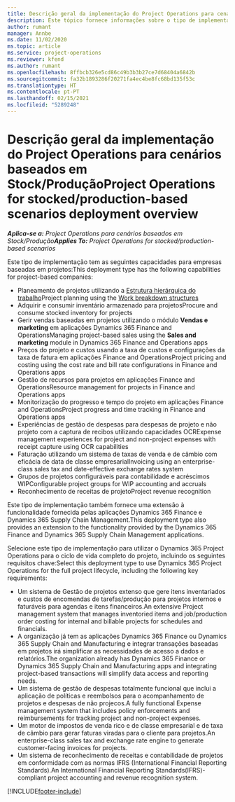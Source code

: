 ```yaml
---
title: Descrição geral da implementação do Project Operations para cenários baseados em Stock/Produção
description: Este tópico fornece informações sobre o tipo de implementação, Project Operations para cenários baseados em Stock/Produção.
author: rumant
manager: Annbe
ms.date: 11/02/2020
ms.topic: article
ms.service: project-operations
ms.reviewer: kfend
ms.author: rumant
ms.openlocfilehash: 8ffbcb326e5cd86c49b3b3b27ce7d68404a6842b
ms.sourcegitcommit: fa32b1893286f20271fa4ec4be8fc68bd135f53c
ms.translationtype: HT
ms.contentlocale: pt-PT
ms.lasthandoff: 02/15/2021
ms.locfileid: "5289248"
---
```

# <a name="project-operations-for-stockedproduction-based-scenarios-deployment-overview"></a><span data-ttu-id="4a714-103">Descrição geral da implementação do Project Operations para cenários baseados em Stock/Produção</span><span class="sxs-lookup"><span data-stu-id="4a714-103">Project Operations for stocked/production-based scenarios deployment overview</span></span>

<span data-ttu-id="4a714-104">_**Aplica-se a:** Project Operations para cenários baseados em Stock/Produção_</span><span class="sxs-lookup"><span data-stu-id="4a714-104">_**Applies To:** Project Operations for stocked/production-based scenarios_</span></span>


<span data-ttu-id="4a714-105">Este tipo de implementação tem as seguintes capacidades para empresas baseadas em projetos:</span><span class="sxs-lookup"><span data-stu-id="4a714-105">This deployment type has the following capabilities for project-based companies:</span></span>

- <span data-ttu-id="4a714-106">Planeamento de projetos utilizando a [Estrutura hierárquica do trabalho](work-breakdown-structures.md)</span><span class="sxs-lookup"><span data-stu-id="4a714-106">Project planning using the [Work breakdown structures](work-breakdown-structures.md)</span></span>
- <span data-ttu-id="4a714-107">Adquirir e consumir inventário armazenado para projetos</span><span class="sxs-lookup"><span data-stu-id="4a714-107">Procure and consume stocked inventory for projects</span></span>
- <span data-ttu-id="4a714-108">Gerir vendas baseadas em projetos utilizando o módulo **Vendas e marketing** em aplicações Dynamics 365 Finance and Operations</span><span class="sxs-lookup"><span data-stu-id="4a714-108">Managing project-based sales using the **Sales and marketing** module in Dynamics 365 Finance and Operations apps</span></span>
- <span data-ttu-id="4a714-109">Preços do projeto e custos usando a taxa de custos e configurações da taxa de fatura em aplicações Finance and Operations</span><span class="sxs-lookup"><span data-stu-id="4a714-109">Project pricing and costing using the cost rate and bill rate configurations in Finance and Operations apps</span></span>
- <span data-ttu-id="4a714-110">Gestão de recursos para projetos em aplicações Finance and Operations</span><span class="sxs-lookup"><span data-stu-id="4a714-110">Resource management for projects in Finance and Operations apps</span></span>
- <span data-ttu-id="4a714-111">Monitorização do progresso e tempo do projeto em aplicações Finance and Operations</span><span class="sxs-lookup"><span data-stu-id="4a714-111">Project progress and time tracking in Finance and Operations apps</span></span>
- <span data-ttu-id="4a714-112">Experiências de gestão de despesas para despesas de projeto e não projeto com a captura de recibos utilizando capacidades OCR</span><span class="sxs-lookup"><span data-stu-id="4a714-112">Expense management experiences for project and non-project expenses with receipt capture using OCR capabilities</span></span>
- <span data-ttu-id="4a714-113">Faturação utilizando um sistema de taxas de venda e de câmbio com eficácia de data de classe empresarial</span><span class="sxs-lookup"><span data-stu-id="4a714-113">Invoicing using an enterprise-class sales tax and date-effective exchange rates system</span></span>
- <span data-ttu-id="4a714-114">Grupos de projetos configuráveis para contabilidade e acréscimos WIP</span><span class="sxs-lookup"><span data-stu-id="4a714-114">Configurable project groups for WIP accounting and accruals</span></span>
- <span data-ttu-id="4a714-115">Reconhecimento de receitas de projeto</span><span class="sxs-lookup"><span data-stu-id="4a714-115">Project revenue recognition</span></span>

<span data-ttu-id="4a714-116">Este tipo de implementação também fornece uma extensão à funcionalidade fornecida pelas aplicações Dynamics 365 Finance e Dynamics 365 Supply Chain Management.</span><span class="sxs-lookup"><span data-stu-id="4a714-116">This deployment type also provides an extension to the functionality provided by the Dynamics 365 Finance and Dynamics 365 Supply Chain Management applications.</span></span>

<span data-ttu-id="4a714-117">Selecione este tipo de implementação para utilizar o Dynamics 365 Project Operations para o ciclo de vida completo do projeto, incluindo os seguintes requisitos chave:</span><span class="sxs-lookup"><span data-stu-id="4a714-117">Select this deployment type to use Dynamics 365 Project Operations for the full project lifecycle, including the following key requirements:</span></span>

- <span data-ttu-id="4a714-118">Um sistema de Gestão de projetos extenso que gere itens inventariados e custos de encomendas de tarefas/produção para projetos internos e faturáveis para agendas e itens financeiros.</span><span class="sxs-lookup"><span data-stu-id="4a714-118">An extensive Project management system that manages inventoried items and job/production order costing for internal and billable projects for schedules and financials.</span></span>
- <span data-ttu-id="4a714-119">A organização já tem as aplicações Dynamics 365 Finance ou Dynamics 365 Supply Chain and Manufacturing e integrar transações baseadas em projetos irá simplificar as necessidades de acesso a dados e relatórios.</span><span class="sxs-lookup"><span data-stu-id="4a714-119">The organization already has Dynamics 365 Finance or Dynamics 365 Supply Chain and Manufacturing apps and integrating project-based transactions will simplify data access and reporting needs.</span></span>
- <span data-ttu-id="4a714-120">Um sistema de gestão de despesas totalmente funcional que inclui a aplicação de políticas e reembolsos para o acompanhamento de projetos e despesas de não projecos.</span><span class="sxs-lookup"><span data-stu-id="4a714-120">A fully functional Expense management system that includes policy enforcements and reimbursements for tracking project and non-project expenses.</span></span>
- <span data-ttu-id="4a714-121">Um motor de impostos de venda rico e de classe empresarial e de taxa de câmbio para gerar faturas viradas para o cliente para projetos.</span><span class="sxs-lookup"><span data-stu-id="4a714-121">An enterprise-class sales tax and exchange rate engine to generate customer-facing invoices for projects.</span></span>
- <span data-ttu-id="4a714-122">Um sistema de reconhecimento de receitas e contabilidade de projetos em conformidade com as normas IFRS (International Financial Reporting Standards).</span><span class="sxs-lookup"><span data-stu-id="4a714-122">An International Financial Reporting Standards(IFRS)-compliant project accounting and revenue recognition system.</span></span>



[!INCLUDE[footer-include](../includes/footer-banner.md)]